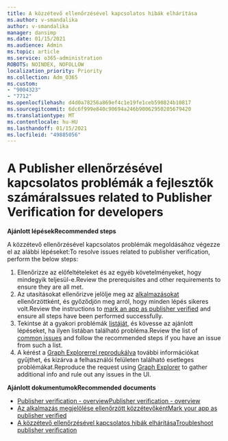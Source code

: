 ```yaml
---
title: A közzétevő ellenőrzésével kapcsolatos hibák elhárítása
ms.author: v-smandalika
author: v-smandalika
manager: dansimp
ms.date: 01/15/2021
ms.audience: Admin
ms.topic: article
ms.service: o365-administration
ROBOTS: NOINDEX, NOFOLLOW
localization_priority: Priority
ms.collection: Adm_O365
ms.custom:
- "9004323"
- "7712"
ms.openlocfilehash: d4d0a78256a869ef4c1e19fe1ceb590824b10817
ms.sourcegitcommit: 6dc6f999e840c90694a246b90062950205679420
ms.translationtype: MT
ms.contentlocale: hu-HU
ms.lasthandoff: 01/15/2021
ms.locfileid: "49885056"
---
```

# <a name="issues-related-to-publisher-verification-for-developers"></a><span data-ttu-id="62b82-102">A Publisher ellenőrzésével kapcsolatos problémák a fejlesztők számára</span><span class="sxs-lookup"><span data-stu-id="62b82-102">Issues related to Publisher Verification for developers</span></span>

<span data-ttu-id="62b82-103">**Ajánlott lépések**</span><span class="sxs-lookup"><span data-stu-id="62b82-103">**Recommended steps**</span></span> 

<span data-ttu-id="62b82-104">A közzétevő ellenőrzésével kapcsolatos problémák megoldásához végezze el az alábbi lépéseket:</span><span class="sxs-lookup"><span data-stu-id="62b82-104">To resolve issues related to publisher verification, perform the below steps:</span></span>

1. <span data-ttu-id="62b82-105">Ellenőrizze az előfeltételeket és az egyéb követelményeket, hogy mindegyik teljesül-e.</span><span class="sxs-lookup"><span data-stu-id="62b82-105">Review the prerequisites and other requirements to ensure they are all met.</span></span>
2. <span data-ttu-id="62b82-106">Az utasításokat ellenőrizve jelölje meg az [alkalmazásokat](https://docs.microsoft.com/azure/active-directory/develop/mark-app-as-publisher-verified) ellenőrzöttként, és győződjön meg arról, hogy minden lépés sikeres volt.</span><span class="sxs-lookup"><span data-stu-id="62b82-106">Review the instructions to [mark an app as publisher verified](https://docs.microsoft.com/azure/active-directory/develop/mark-app-as-publisher-verified) and ensure all steps have been performed successfully.</span></span>
3. <span data-ttu-id="62b82-107">Tekintse át a gyakori problémák [listáját,](https://docs.microsoft.com/azure/active-directory/develop/troubleshoot-publisher-verification#common-issues) és kövesse az ajánlott lépéseket, ha ilyen listában található probléma.</span><span class="sxs-lookup"><span data-stu-id="62b82-107">Review the list of [common issues](https://docs.microsoft.com/azure/active-directory/develop/troubleshoot-publisher-verification#common-issues) and follow the recommended steps if you have an issue from such a list.</span></span>
4. <span data-ttu-id="62b82-108">A kérést a [Graph Explorerrel reprodukálva](https://docs.microsoft.com/azure/active-directory/develop/troubleshoot-publisher-verification#making-microsoft-graph-api-calls) további információkat gyűjthet, és kizárva a felhasználói felületen található esetleges problémákat.</span><span class="sxs-lookup"><span data-stu-id="62b82-108">Reproduce the request using [Graph Explorer](https://docs.microsoft.com/azure/active-directory/develop/troubleshoot-publisher-verification#making-microsoft-graph-api-calls) to gather additional info and rule out any issues in the UI.</span></span>

<span data-ttu-id="62b82-109">**Ajánlott dokumentumok**</span><span class="sxs-lookup"><span data-stu-id="62b82-109">**Recommended documents**</span></span>

- [<span data-ttu-id="62b82-110">Publisher verification - overview</span><span class="sxs-lookup"><span data-stu-id="62b82-110">Publisher verification - overview</span></span>](https://docs.microsoft.com/azure/active-directory/develop/publisher-verification-overview) 
- [<span data-ttu-id="62b82-111">Az alkalmazás megjelölése ellenőrzött közzétevőként</span><span class="sxs-lookup"><span data-stu-id="62b82-111">Mark your app as publisher verified</span></span>](https://docs.microsoft.com/azure/active-directory/develop/mark-app-as-publisher-verified) 
- [<span data-ttu-id="62b82-112">A közzétevő ellenőrzésével kapcsolatos hibák elhárítása</span><span class="sxs-lookup"><span data-stu-id="62b82-112">Troubleshoot publisher verification</span></span>](https://docs.microsoft.com/azure/active-directory/develop/troubleshoot-publisher-verification)

